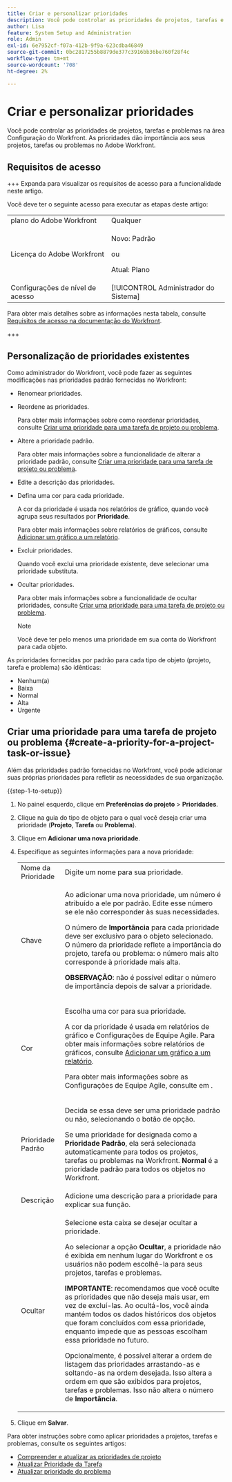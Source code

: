```yaml
---
title: Criar e personalizar prioridades
description: Você pode controlar as prioridades de projetos, tarefas e problemas na área Configuração do Workfront. As prioridades dão importância aos seus projetos, tarefas ou problemas no Adobe Workfront.
author: Lisa
feature: System Setup and Administration
role: Admin
exl-id: 6e7952cf-f07a-412b-9f9a-623cdba46849
source-git-commit: 0bc2817255b8879de377c3916bb36be760f28f4c
workflow-type: tm+mt
source-wordcount: '708'
ht-degree: 2%

---
```


# Criar e personalizar prioridades

<!--
DON'T DELETE, DRAFT OR HIDE THIS ARTICLE. IT IS LINKED TO THE PRODUCT, THROUGH THE CONTEXT SENSITIVE HELP LINKS.
-->

Você pode controlar as prioridades de projetos, tarefas e problemas na área Configuração do Workfront. As prioridades dão importância aos seus projetos, tarefas ou problemas no Adobe Workfront.

## Requisitos de acesso

+++ Expanda para visualizar os requisitos de acesso para a funcionalidade neste artigo.

Você deve ter o seguinte acesso para executar as etapas deste artigo:

<table style="table-layout:auto"> 
 <col> 
 <col> 
 <tbody> 
  <tr> 
   <td role="rowheader">plano do Adobe Workfront</td> 
   <td>Qualquer</td> 
  </tr> 
  <tr> 
   <td role="rowheader">Licença do Adobe Workfront</td> 
   <td>
     <p>Novo: Padrão</p>
     <p>ou</p>
     <p>Atual: Plano</p>
   </td> 
  </tr> 
  <tr> 
   <td role="rowheader">Configurações de nível de acesso</td> 
   <td>[!UICONTROL Administrador do Sistema]</td>
  </tr> 
 </tbody> 
</table>

Para obter mais detalhes sobre as informações nesta tabela, consulte [Requisitos de acesso na documentação do Workfront](/help/quicksilver/administration-and-setup/add-users/access-levels-and-object-permissions/access-level-requirements-in-documentation.md).

+++

## Personalização de prioridades existentes

Como administrador do Workfront, você pode fazer as seguintes modificações nas prioridades padrão fornecidas no Workfront:

* Renomear prioridades.
* Reordene as prioridades.

  Para obter mais informações sobre como reordenar prioridades, consulte [Criar uma prioridade para uma tarefa de projeto ou problema](#create-a-priority-for-a-project-task-or-issue).

* Altere a prioridade padrão.

  Para obter mais informações sobre a funcionalidade de alterar a prioridade padrão, consulte [Criar uma prioridade para uma tarefa de projeto ou problema](#create-a-priority-for-a-project-task-or-issue).

* Edite a descrição das prioridades.
* Defina uma cor para cada prioridade.

  A cor da prioridade é usada nos relatórios de gráfico, quando você agrupa seus resultados por **Prioridade**.

  Para obter mais informações sobre relatórios de gráficos, consulte [Adicionar um gráfico a um relatório](../../../reports-and-dashboards/reports/creating-and-managing-reports/add-chart-report.md).

* Excluir prioridades.

  Quando você exclui uma prioridade existente, deve selecionar uma prioridade substituta.

* Ocultar prioridades.

  Para obter mais informações sobre a funcionalidade de ocultar prioridades, consulte [Criar uma prioridade para uma tarefa de projeto ou problema](#create-a-priority-for-a-project-task-or-issue).

  >[!NOTE]
  >
  >Você deve ter pelo menos uma prioridade em sua conta do Workfront para cada objeto.

As prioridades fornecidas por padrão para cada tipo de objeto (projeto, tarefa e problema) são idênticas:

* Nenhum(a)
* Baixa
* Normal
* Alta
* Urgente

## Criar uma prioridade para uma tarefa de projeto ou problema {#create-a-priority-for-a-project-task-or-issue}

Além das prioridades padrão fornecidas no Workfront, você pode adicionar suas próprias prioridades para refletir as necessidades de sua organização.

{{step-1-to-setup}}

1. No painel esquerdo, clique em **Preferências do projeto** > **Prioridades**.

1. Clique na guia do tipo de objeto para o qual você deseja criar uma prioridade (**Projeto**, **Tarefa** ou **Problema**).
1. Clique em **Adicionar uma nova prioridade**.
1. Especifique as seguintes informações para a nova prioridade:

   <table style="table-layout:auto"> 
    <col> 
    <col> 
    <tbody> 
     <tr> 
      <td role="rowheader">Nome da Prioridade</td> 
      <td>Digite um nome para sua prioridade.</td> 
     </tr> 
     <tr> 
      <td role="rowheader">Chave</td> 
      <td> <p>Ao adicionar uma nova prioridade, um número é atribuído a ele por padrão. Edite esse número se ele não corresponder às suas necessidades.</p> <p>O número de <strong>Importância</strong> para cada prioridade deve ser exclusivo para o objeto selecionado.<br>O número da prioridade reflete a importância do projeto, tarefa ou problema: o número mais alto corresponde à prioridade mais alta.</p> <p><b>OBSERVAÇÃO</b>: não é possível editar o número de importância depois de salvar a prioridade. </p> </td> 
     </tr> 
     <tr> 
      <td role="rowheader">Cor</td> 
      <td> <p>Escolha uma cor para sua prioridade.</p> <p>A cor da prioridade é usada em relatórios de gráfico e Configurações de Equipe Agile. Para obter mais informações sobre relatórios de gráficos, consulte <a href="../../../reports-and-dashboards/reports/creating-and-managing-reports/add-chart-report.md" class="MCXref xref">Adicionar um gráfico a um relatório</a>.</p> <p>Para obter mais informações sobre as Configurações de Equipe Agile, consulte em .</p> </td> 
     </tr> 
     <tr> 
      <td role="rowheader">Prioridade Padrão</td> 
      <td> <p>Decida se essa deve ser uma prioridade padrão ou não, selecionando o botão de opção.</p> <p>Se uma prioridade for designada como a <strong>Prioridade Padrão</strong>, ela será selecionada automaticamente para todos os projetos, tarefas ou problemas na Workfront. <strong>Normal</strong> é a prioridade padrão para todos os objetos no Workfront.</p> </td> 
     </tr> 
     <tr> 
      <td role="rowheader">Descrição</td> 
      <td>Adicione uma descrição para a prioridade para explicar sua função.</td> 
     </tr> 
     <tr> 
      <td role="rowheader">Ocultar</td> 
      <td> <p>Selecione esta caixa se desejar ocultar a prioridade.</p><p>Ao selecionar a opção <b>Ocultar</b>, a prioridade não é exibida em nenhum lugar do Workfront e os usuários não podem escolhê-la para seus projetos, tarefas e problemas.</p> 
      <p><b>IMPORTANTE</b>: recomendamos que você oculte as prioridades que não deseja mais usar, em vez de excluí-las. Ao ocultá-los, você ainda mantém todos os dados históricos dos objetos que foram concluídos com essa prioridade, enquanto impede que as pessoas escolham essa prioridade no futuro. </p>
      <p>Opcionalmente, é possível alterar a ordem de listagem das prioridades arrastando-as e soltando-as na ordem desejada. Isso altera a ordem em que são exibidos para projetos, tarefas e problemas. Isso não altera o número de <b>Importância</b>. </p></td> 
     </tr> 
    </tbody> 
   </table>

1. Clique em **Salvar**.

Para obter instruções sobre como aplicar prioridades a projetos, tarefas e problemas, consulte os seguintes artigos:

* [Compreender e atualizar as prioridades de projeto](../../../manage-work/projects/planning-a-project/project-priority.md)
* [Atualizar Prioridade da Tarefa](../../../manage-work/tasks/task-information/task-priority.md)
* [Atualizar prioridade do problema](../../../manage-work/issues/issue-information/update-issue-priority.md)
